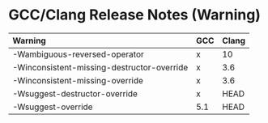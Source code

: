 # GCC/Clang Release Notes (Warning)

| Warning                                    | GCC | Clang |
|:-------------------------------------------|:----|:------|
| -Wambiguous-reversed-operator              | x   | 10    |
| -Winconsistent-missing-destructor-override | x   | 3.6   |
| -Winconsistent-missing-override            | x   | 3.6   |
| -Wsuggest-destructor-override              | x   | HEAD  |
| -Wsuggest-override                         | 5.1 | HEAD  |
